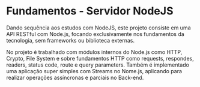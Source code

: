 # Fundamentos - Servidor NodeJS

Dando sequência aos estudos com NodeJS, este projeto consiste em uma API RESTful com Node.js, focando exclusivamente nos fundamentos da tecnologia, sem frameworks ou biblioteca externas. <br>

No projeto é trabalhado com módulos internos do Node.js como HTTP, Crypto, File System e sobre fundamentos HTTP como requests, respondes, readers, status code, route e query parameters. Também é implementado uma aplicação super simples com Streams no Nome.js, aplicando para realizar operações assíncronas e parciais no Back-end. 
